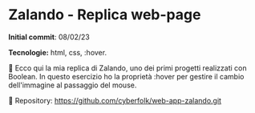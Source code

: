 # Zalando - Replica web-page

**Initial commit**: 08/02/23

**Tecnologie:** html, css, :hover.

👗 Ecco qui la mia replica di Zalando, uno dei primi progetti realizzati con Boolean.
In questo esercizio ho la proprietà :hover per gestire il cambio dell'immagine al passaggio del mouse.

🔗 Repository:
https://github.com/cyberfolk/web-app-zalando.git
